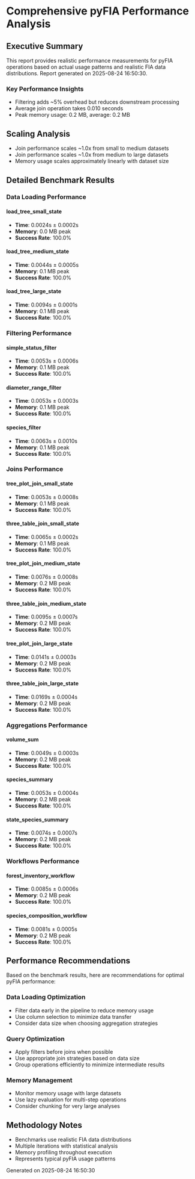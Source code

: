 # Comprehensive pyFIA Performance Analysis

## Executive Summary

This report provides realistic performance measurements for pyFIA operations
based on actual usage patterns and realistic FIA data distributions.
Report generated on 2025-08-24 16:50:30.

### Key Performance Insights

- Filtering adds ~5% overhead but reduces downstream processing
- Average join operation takes 0.010 seconds
- Peak memory usage: 0.2 MB, average: 0.2 MB

## Scaling Analysis

- Join performance scales ~1.0x from small to medium datasets
- Join performance scales ~1.0x from medium to large datasets
- Memory usage scales approximately linearly with dataset size

## Detailed Benchmark Results

### Data Loading Performance

#### load_tree_small_state
- **Time**: 0.0024s ± 0.0002s
- **Memory**: 0.0 MB peak
- **Success Rate**: 100.0%

#### load_tree_medium_state
- **Time**: 0.0044s ± 0.0005s
- **Memory**: 0.1 MB peak
- **Success Rate**: 100.0%

#### load_tree_large_state
- **Time**: 0.0094s ± 0.0001s
- **Memory**: 0.1 MB peak
- **Success Rate**: 100.0%

### Filtering Performance

#### simple_status_filter
- **Time**: 0.0053s ± 0.0006s
- **Memory**: 0.1 MB peak
- **Success Rate**: 100.0%

#### diameter_range_filter
- **Time**: 0.0053s ± 0.0003s
- **Memory**: 0.1 MB peak
- **Success Rate**: 100.0%

#### species_filter
- **Time**: 0.0063s ± 0.0010s
- **Memory**: 0.1 MB peak
- **Success Rate**: 100.0%

### Joins Performance

#### tree_plot_join_small_state
- **Time**: 0.0053s ± 0.0008s
- **Memory**: 0.1 MB peak
- **Success Rate**: 100.0%

#### three_table_join_small_state
- **Time**: 0.0065s ± 0.0002s
- **Memory**: 0.1 MB peak
- **Success Rate**: 100.0%

#### tree_plot_join_medium_state
- **Time**: 0.0076s ± 0.0008s
- **Memory**: 0.2 MB peak
- **Success Rate**: 100.0%

#### three_table_join_medium_state
- **Time**: 0.0095s ± 0.0007s
- **Memory**: 0.2 MB peak
- **Success Rate**: 100.0%

#### tree_plot_join_large_state
- **Time**: 0.0141s ± 0.0003s
- **Memory**: 0.2 MB peak
- **Success Rate**: 100.0%

#### three_table_join_large_state
- **Time**: 0.0169s ± 0.0004s
- **Memory**: 0.2 MB peak
- **Success Rate**: 100.0%

### Aggregations Performance

#### volume_sum
- **Time**: 0.0049s ± 0.0003s
- **Memory**: 0.2 MB peak
- **Success Rate**: 100.0%

#### species_summary
- **Time**: 0.0053s ± 0.0004s
- **Memory**: 0.2 MB peak
- **Success Rate**: 100.0%

#### state_species_summary
- **Time**: 0.0074s ± 0.0007s
- **Memory**: 0.2 MB peak
- **Success Rate**: 100.0%

### Workflows Performance

#### forest_inventory_workflow
- **Time**: 0.0085s ± 0.0006s
- **Memory**: 0.2 MB peak
- **Success Rate**: 100.0%

#### species_composition_workflow
- **Time**: 0.0081s ± 0.0005s
- **Memory**: 0.2 MB peak
- **Success Rate**: 100.0%

## Performance Recommendations

Based on the benchmark results, here are recommendations for optimal pyFIA performance:

### Data Loading Optimization
- Filter data early in the pipeline to reduce memory usage
- Use column selection to minimize data transfer
- Consider data size when choosing aggregation strategies

### Query Optimization
- Apply filters before joins when possible
- Use appropriate join strategies based on data size
- Group operations efficiently to minimize intermediate results

### Memory Management
- Monitor memory usage with large datasets
- Use lazy evaluation for multi-step operations
- Consider chunking for very large analyses

## Methodology Notes

- Benchmarks use realistic FIA data distributions
- Multiple iterations with statistical analysis
- Memory profiling throughout execution
- Represents typical pyFIA usage patterns

Generated on 2025-08-24 16:50:30